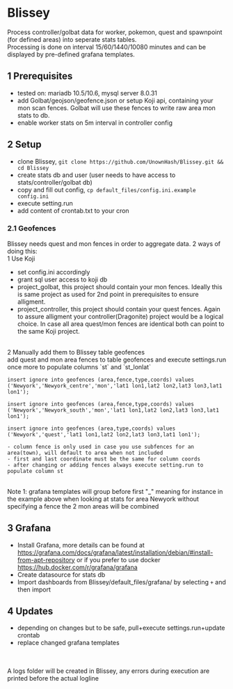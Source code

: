 # Blissey

Process controller/golbat data for worker, pokemon, quest and spawnpoint (for defined areas) into seperate stats tables.<BR>
Processing is done on interval 15/60/1440/10080 minutes and can be displayed by pre-defined grafana templates.
<BR>


## 1 Prerequisites
- tested on: mariadb 10.5/10.6, mysql server 8.0.31
- add Golbat/geojson/geofence.json or setup Koji api, containing your mon scan fences. Golbat will use these fences to write raw area mon stats to db.
- enable worker stats on 5m interval in controller config

## 2 Setup
- clone Blissey, `git clone https://github.com/UnownHash/Blissey.git && cd Blissey`
- create stats db and user (user needs to have access to stats/controller/golbat db)
- copy and fill out config, `cp default_files/config.ini.example config.ini`
- execute setting.run
- add content of crontab.txt to your cron

### 2.1 Geofences
Blissey needs quest and mon fences in order to aggregate data. 2 ways of doing this:<BR>
1 Use Koji<BR>
- set config.ini accordingly
- grant sql user access to koji db
- project_golbat, this project should contain your mon fences. Ideally this is same project as used for 2nd point in prerequisites to ensure alligment. 
- project_controller, this project should contain your quest fences. Again to assure alligment your controller(Dragonite) project would be a logical choice.
In case all area quest/mon fences are identical both can point to the same Koji project. 
<BR>
2 Manually add them to Blissey table geofences<BR>
add quest and mon area fences to table geofences and execute settings.run once more to populate columns `st` and `st_lonlat`<BR>

```
insert ignore into geofences (area,fence,type,coords) values
('Newyork','Newyork_centre','mon','lat1 lon1,lat2 lon2,lat3 lon3,lat1 lon1');

insert ignore into geofences (area,fence,type,coords) values
('Newyork','Newyork_south','mon','lat1 lon1,lat2 lon2,lat3 lon3,lat1 lon1');

insert ignore into geofences (area,type,coords) values
('Newyork','quest','lat1 lon1,lat2 lon2,lat3 lon3,lat1 lon1');

- column fence is only used in case you use subfences for an area(town), will default to area when not included
- first and last coordinate must be the same for column coords
- after changing or adding fences always execute setting.run to populate column st
```
<BR>
Note 1: grafana templates will group before first "_" meaning for instance in the example above when looking at stats for area Newyork without specifying a fence the 2 mon areas will be combined<BR>

## 3 Grafana
- Install Grafana, more details can be found at https://grafana.com/docs/grafana/latest/installation/debian/#install-from-apt-repository or if you prefer to use docker <https://hub.docker.com/r/grafana/grafana>
- Create datasource for stats db
- Import dashboards from Blissey/default_files/grafana/ by selecting ``+`` and then import


## 4 Updates
- depending on changes but to be safe, pull+execute settings.run+update crontab
- replace changed grafana templates
<BR>
<BR>
A logs folder will be created in Blissey, any errors during execution are printed before the actual logline
